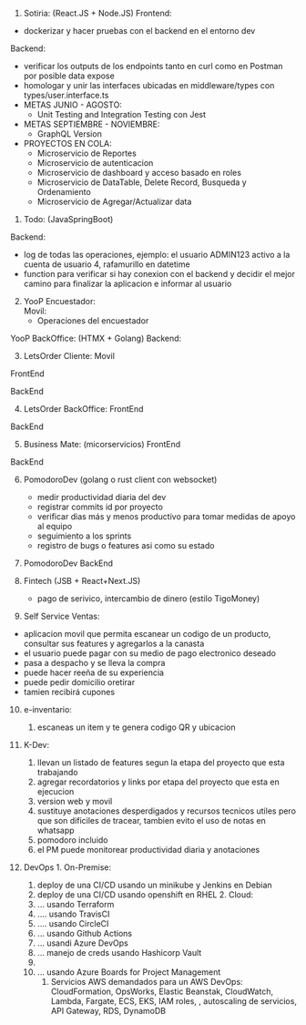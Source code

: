 1. Sotiria: (React.JS + Node.JS)
Frontend: 
- dockerizar y hacer pruebas con el backend en el entorno dev

Backend: 
- verificar los outputs de los endpoints tanto en curl como en Postman por posible data expose
- homologar y unir las interfaces ubicadas en middleware/types con types/user.interface.ts
- METAS JUNIO - AGOSTO:
  * Unit Testing and Integration Testing con Jest
- METAS SEPTIEMBRE - NOVIEMBRE:
  * GraphQL Version
- PROYECTOS EN COLA:
  * Microservicio de Reportes
  * Microservicio de autenticacion
  * Microservicio de dashboard y acceso basado en roles
  * Microservicio de DataTable, Delete Record, Busqueda y Ordenamiento
  * Microservicio de Agregar/Actualizar data
    

1. Todo: (JavaSpringBoot)

Backend:
  - log de todas las operaciones, ejemplo: el usuario ADMIN123 activo a la cuenta de usuario 4, rafamurillo en datetime
  - function para verificar si hay conexion con el backend y decidir el mejor camino para finalizar la aplicacion e informar al usuario
 


  
2. YooP Encuestador:  
  Movil:
   - Operaciones del encuestador
   
  YooP BackOffice: (HTMX + Golang)
  Backend:
  
    
3. LetsOrder Cliente:
  Movil
  
  FrontEnd
  
  BackEnd
  
  
4. LetsOrder BackOffice:
  FrontEnd
  
  BackEnd
  
  
5. Business Mate: (micorservicios)
  FrontEnd
  
  BackEnd
  
6. PomodoroDev (golang o rust client con websocket)
   - medir productividad diaria del dev
   - registrar commits id por proyecto
   - verificar dias más y menos productivo para tomar medidas de apoyo al equipo
   - seguimiento a los sprints
   - registro de bugs o features asi como su estado
   
7. PomodoroDev BackEnd
   
8. Fintech (JSB + React+Next.JS)
    - pago de serivico, intercambio de dinero (estilo TigoMoney)

9. Self Service Ventas:
* aplicacion movil que permita escanear un codigo de un producto, consultar sus features y agregarlos a la canasta
* el usuario puede pagar con su medio de pago electronico deseado
* pasa a despacho y se lleva la compra
* puede hacer reeña de su experiencia
* puede pedir domicilio oretirar
* tamien recibirá cupones

10. e-inventario:
	1. escaneas un item y te genera codigo QR y ubicacion
11. K-Dev:
	1. llevan un listado de features segun la etapa del proyecto que esta trabajando
	2. agregar recordatorios y links por etapa del proyecto que esta en ejecucion
	3. version web y movil
	4. sustituye anotaciones desperdigados y recursos tecnicos utiles pero que son dificiles de tracear, tambien evito el uso de notas en whatsapp
	5. pomodoro incluido
	6. el PM puede monitorear productividad diaria y anotaciones

13.  DevOps
	1. On-Premise:
		1. deploy de una CI/CD usando un minikube y Jenkins en Debian
		2. deploy de una CI/CD usando openshift en RHEL
	2. Cloud:
		1. ... usando Terraform
		2. .... usando TravisCI
		3. .... usando CircleCI
		4. ... usando Github Actions
		5. ... usandi Azure DevOps
		6. ... manejo de creds usando Hashicorp Vault
		7. 
		8. ... usando Azure Boards for Project Management
			1. Servicios AWS demandados para un AWS DevOps: CloudFormation, OpsWorks, Elastic Beanstak, CloudWatch, Lambda, Fargate, ECS, EKS, IAM roles, , autoscaling de servicios, API Gateway, RDS, DynamoDB
    
  